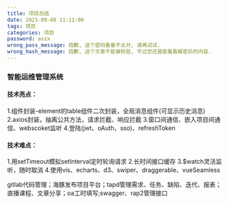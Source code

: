 ```yaml
---
title: 项目总结
date: 2021-09-08 11:11:00
tags: 项目
categories: 项目
password: aszx
wrong_pass_message: 抱歉, 这个密码看着不太对, 请再试试.
wrong_hash_message: 抱歉, 这个文章不能被校验, 不过您还是能看看解密后的内容.
---
```


### 智能运维管理系统
#### 技术亮点：
1.组件封装-element的table组件二次封装，全局消息组件(可显示历史消息)
2.axios封装，抽离公共方法，请求拦截、响应拦截
3.窗口间通信、嵌入项目间通信、webscoket监听
4.登陆(jwt、oAuth、sso)、refreshToken

#### 技术难点：
1.用setTimeout模拟setInterval定时轮询请求
2.长时间接口缓存
3.$watch灵活监听，随时取消
4.使用vis、echarts、d3、swiper、draggerable、vueSeamless
<!--more-->

gitlab代码管理；海豚发布项目平台；tapd管理需求、任务、缺陷、迭代、报表；直播课程、文章分享；oa工时填写;swagger、rap2管理接口